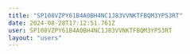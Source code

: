 ```yaml
---
title: "SP108VZPY61B4A0BH4NC1J83VVNKTFBQM3YP53RT"
date: 2024-08-28T17:12:51.761Z
user: SP108VZPY61B4A0BH4NC1J83VVNKTFBQM3YP53RT
layout: "users"
---
```

    